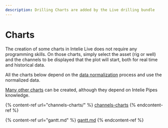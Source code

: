 ```yaml
---
description: Drilling Charts are added by the Live drilling bundle
---
```


# Charts

The creation of some charts in Intelie Live does not require any programming skills. On those charts, simply select the asset (rig or well) and the channels to be displayed that the plot will start, both for real time and historical data.

All the charts below depend on the [data normalization](../../data-flow/data-normalization/) process and use the normalized data.

[Many other charts](https://platform.intelie.com/data-visualization/standard-widgets) can be created, although they depend on Intelie Pipes knowledge.



{% content-ref url="channels-charts/" %}
[channels-charts](channels-charts/)
{% endcontent-ref %}

{% content-ref url="gantt.md" %}
[gantt.md](gantt.md)
{% endcontent-ref %}

